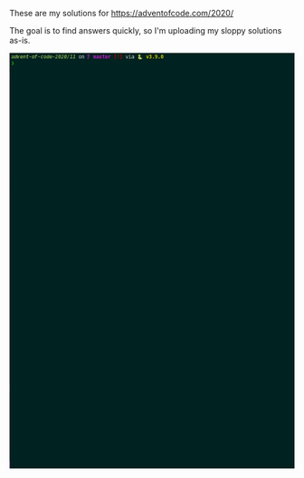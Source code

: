 These are my solutions for https://adventofcode.com/2020/

The goal is to find answers quickly, so I'm uploading my sloppy solutions as-is.

![see day 11](11/advent-life.gif)
